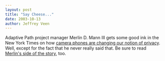 ```yaml
--- 
layout: post
title: "Say Cheese..."
date: 2003-10-13
author: Jeffrey Veen
---
```

Adaptive Path project manager Merlin D. Mann III gets some good ink in the New York Times on how <a href="http://www.nytimes.com/2003/10/12/weekinreview/12HARM.html?pagewanted=print&amp;position=">camera phones are changing our notion of privacy</a>. Well, except for the fact that he never really said that. Be sure to read <a href="http://www.kungfugrippe.com/previously/002747.php">Merlin's side of the story</a>, too.
&#8203;